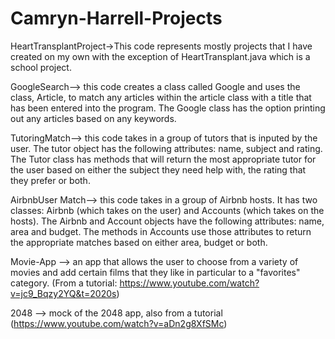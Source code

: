 # Camryn-Harrell-Projects
HeartTransplantProject->This code represents mostly projects that I have created on my own with the exception of HeartTransplant.java which is a school project.

GoogleSearch--> this code creates a class called Google and uses the class, Article, to match any articles within the article class with a title that has been entered into the program. The Google class has the option printing out any articles based on any keywords.

TutoringMatch--> this code takes in a group of tutors that is inputed by the user. The tutor object has the following attributes: name, subject and rating. The Tutor class has methods that will return the most appropriate tutor for the user based on either the subject they need help with, the rating that they prefer or both.

AirbnbUser Match--> this code takes in a group of Airbnb hosts. It has two classes: Airbnb (which takes on the user) and Accounts (which takes on the hosts). The Airbnb and Account objects have the following attributes: name, area and budget. The methods in Accounts use those attributes to return the appropriate matches based on either area, budget or both.

Movie-App --> an app that allows the user to choose from a variety of movies and add certain films that they like in particular to a "favorites" category. (From a tutorial: https://www.youtube.com/watch?v=jc9_Bqzy2YQ&t=2020s)

2048 --> mock of the 2048 app, also from a tutorial (https://www.youtube.com/watch?v=aDn2g8XfSMc)
